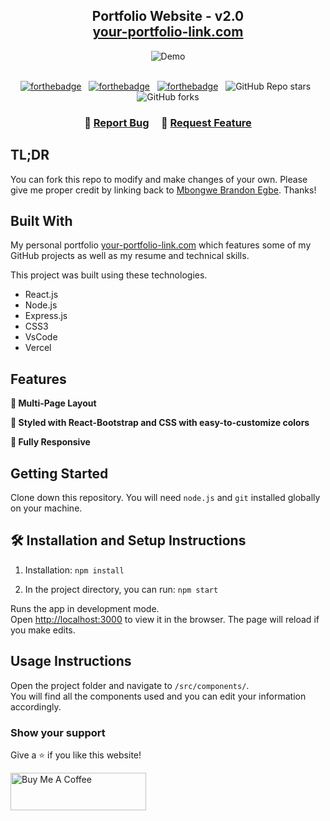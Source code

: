 <h2 align="center">
  Portfolio Website - v2.0<br/>
  <a href="https://your-portfolio-link.com" target="_blank">your-portfolio-link.com</a>
</h2>
<div align="center">
  <img alt="Demo" src="./Images/readme-img1.png" />
</div>

<br/>

<center>

[![forthebadge](https://forthebadge.com/images/badges/built-with-love.svg)](https://forthebadge.com) &nbsp;
[![forthebadge](https://forthebadge.com/images/badges/made-with-javascript.svg)](https://forthebadge.com) &nbsp;
[![forthebadge](https://forthebadge.com/images/badges/open-source.svg)](https://forthebadge.com) &nbsp;
![GitHub Repo stars](https://img.shields.io/github/stars/your-github-username/Portfolio?color=red&logo=github&style=for-the-badge) &nbsp;
![GitHub forks](https://img.shields.io/github/forks/your-github-username/Portfolio?color=red&logo=github&style=for-the-badge)

</center>

<h3 align="center">
    🔹
    <a href="https://github.com/your-github-username/Portfolio/issues">Report Bug</a> &nbsp; &nbsp;
    🔹
    <a href="https://github.com/your-github-username/Portfolio/issues">Request Feature</a>
</h3>

## TL;DR

You can fork this repo to modify and make changes of your own. Please give me proper credit by linking back to [Mbongwe Brandon Egbe](https://github.com/your-github-username/Portfolio). Thanks!

## Built With

My personal portfolio <a href="https://your-portfolio-link.com" target="_blank">your-portfolio-link.com</a> which features some of my GitHub projects as well as my resume and technical skills.<br/>

This project was built using these technologies.

- React.js
- Node.js
- Express.js
- CSS3
- VsCode
- Vercel

## Features

**📖 Multi-Page Layout**

**🎨 Styled with React-Bootstrap and CSS with easy-to-customize colors**

**📱 Fully Responsive**

## Getting Started

Clone down this repository. You will need `node.js` and `git` installed globally on your machine.

## 🛠 Installation and Setup Instructions

1. Installation: `npm install`

2. In the project directory, you can run: `npm start`

Runs the app in development mode.\
Open [http://localhost:3000](http://localhost:3000) to view it in the browser.
The page will reload if you make edits.

## Usage Instructions

Open the project folder and navigate to `/src/components/`. <br/>
You will find all the components used and you can edit your information accordingly.

### Show your support

Give a ⭐ if you like this website!

<a href="https://www.buymeacoffee.com/your-github-username" target="_blank"><img src="https://cdn.buymeacoffee.com/buttons/v2/default-violet.png" alt="Buy Me A Coffee" height= "60px" width= "217px" ></a>
